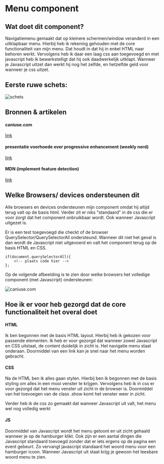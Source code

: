 # Menu component

## Wat doet dit component?

Navigatiemenu gemaakt dat op kleinere schermen/window veranderd in een uitklapbaar menu. Hierbij heb ik rekening gehouden met de core functionaliteit van mijn menu. Dat houdt in dat hij in enkel HTML naar behoren werkt. Vervolgens heb ik daar een laag css aan toegevoegd en met javascript heb ik bewerkstelligt dat hij ook daadwerkelijk uitklapt. Wanneer je Javascript uitzet dan werkt hij nog het zelfde, en hetzelfde geld voor wanneer je css uitzet.



## Eerste ruwe schets:

![schets](https://lh3.googleusercontent.com/5aycH_0YKV2COKlLcybscmo8wm_7h0xfWke5CefGvpt70XN3KJ1_BTznBZHrj-snONo9PcfCPsE-tb9XhHu5oPzJOXP0N4vdpfDCZyV4GnQaeliJ-uCYd0oWcyENvAUSkH7ZnuyZCFXRYJ-YrEAj-9JIMPcElC0MkPj8PL1Hf_tAa8cVzveToYXkLIARFCquGMmh51Be5zKcfC6_tNQc_e-QcQTZ0GnAVdFM1dRTbhhkaV2J6jyOK2mEbBVG-H4DfMwXUjxaeHXOlu-ZdtA21QwZqtZnVBcE7O3cPjp7uEw952zLMywPv-f2skhxeWzx8CWnKyaNV24ziJTiKF2hE-iJ_fPOLJ6thnEHLTspDFpd8YmcYRV-fQcKuLXp5VjiXdQSZysRl9NGQy0kOiWv_2aN3IDbqdfl1fSb3YU4Q8OCeGDthUEc9DXAg7HnyJREAj02gDZePzmjRSMtjoT0JKwCaakVhppL7Ilb-vYplkIF7OTdsBHvx83ZZ1kSfTkgxGijf1oYLm_mWCWHJF416wgidqme3Zrm5nONooEUvYqkEw3sn9kFK1Zt3W3qT5W0DNiXpbn1H9h96FZCmmdbQo2Ivdhnl11I6TvUL_M=w1224-h1632-no)


## Bronnen & artikelen

#### caniuse.com
[link](www.caniuse.com)
#### presentatie voorhoede over progressive enhancement (weekly nerd)
[link](https://moodle.cmd.hva.nl/mod/url/view.php?id=19943)
#### MDN (implement feature detection)
[link](https://developer.mozilla.org/en-US/docs/Learn/Tools_and_testing/Cross_browser_testing/Feature_detection)

## Welke Browsers/ devices ondersteunen dit

Alle browsers en devices ondersteunen mijn component omdat hij altijd terug valt op de basis html. Verder zit er niks "standaard" in de css die er voor zorgt dat het component onbruikbaar wordt. Ook wanneer Javascript uitgezet is. 

Er is een test toegevoegd die checkt of de browser QuerySelector/QuerySelectorAll ondersteund. Wanneer dit niet het geval is dan wordt de Javascript niet uitgevoerd en valt het component terug op de basis HTML en CSS. 

	if(document.querySelectorAll){
		<!-- plaats code hier -->
	};	


Op de volgende afbeelding is te zien door welke browsers het volledige component (met Javascript) ondersteunen:

 ![caniuse.com](https://lh3.googleusercontent.com/vwhLesz7dZpx4ElxN8JiUQHlcu-a84unIIGrUy-3e-Y_ICiOOpAE3xqqalxrpwnkK5GrH9ioryslrqXn0L69-T1w2UzKXzbu9IuoI5e48uYUhOs2SsC5OH9bfy0HNFzSigIE2_0zk1KgIJAcwhsYXXMJ6CUm8nK5BfFiFFV64lp4FmClw4768Ihqn1F3E3HE4sx8MMM1vVmRfUncGWaI1pY9sBFQ3xn0FikZwRH6cNVc04rIxckKS-P5AVt22y6z15HV7Rv4lKdz0ImtXrLLeSGjbCzXEf8VePSEnlfObSJKxK7h1y3wFXRbrwfwD_wCeeM3ulTHHKvh6n_YWqmUB1aYY5Eiplr4xpBkTixvAqkPnl-YLXa8HI17gyEd33MQHQ1U409oUnYPwkBEbdHtZEQfUIV6P6GDNwwTPezWBmObY2D4RJUdYS0gWXAwYYwOqO2TBrqgzEJJHyeD1xCX_Wk2t55pVNj_RikN9Jgr1aXBkahI2iFpgSdP0zPK-c4kkWLaPN553ldix5LYCRTXmflQsnL3ojn__YQm926jvkhLVp-Q3p-k7VCftz3dMVQb3-JSkPVbAXoUlZQF9ifSSKdQvs266OUZNh3JVig=w2546-h954-no)



## Hoe ik er voor heb gezorgd dat de core functionaliteit het overal doet

#### HTML

Ik ben begonnen met de basis HTML layout. Hierbij heb ik gekozen voor passende elementen. 
Ik heb er voor gezorgd dat wanneer zowel Javascript en CSS uitstaat, de content duidelijk in zicht is. Het navigatie menu staat onderaan. Doormiddel van een link kan je snel naar het menu worden gebracht.

#### CSS

Na de HTML ben ik alles gaan stylen. Hierbij ben ik begonnen met de basis styling om alles in een mooi venster te krijgen. Vervolgens heb ik in css er voor gezorgd dat het menu venster uit zicht in de browser is. Doormiddel van het toevoegen van de class .show komt het venster weer in zicht. 

Verder heb ik de css zo gemaakt dat wanneer Javascript uit valt, het menu wel nog volledig werkt

#### JS

Doormiddel van Javascript wordt het menu getoont en uit zicht gehaald wanneer je op de hamburger klikt. Ook zijn er een aantal dingen die Javascript standaard toevoegd zonder dat er iets ergens op de pagina een event gebeurt. Zo vervangt javascript standaard het woord menu voor een hamburger icoon. Wanneer Javascript uit staat krijg je gewoon het leesbare woord menu te zien. 

